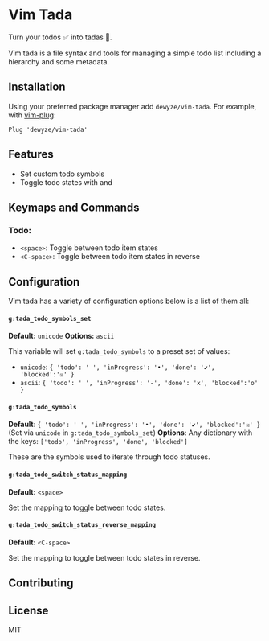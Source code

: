 # Vim Tada

Turn your todos :white_check_mark: into tadas :tada:.

Vim tada is a file syntax and tools for managing a simple todo list including a
hierarchy and some metadata.

## Installation

Using your preferred package manager add `dewyze/vim-tada`. For example, with
[vim-plug](https://github.com/junegunn/vim-plug):

```vim
Plug 'dewyze/vim-tada'
```

## Features

- Set custom todo symbols
- Toggle todo states with <space> and <c-space>

## Keymaps and Commands

### Todo:

- `<space>`: Toggle between todo item states
- `<C-space>`: Toggle between todo item states in reverse

## Configuration

Vim tada has a variety of configuration options below is a list of them all:

#### `g:tada_todo_symbols_set`

**Default:** `unicode`
**Options:** `ascii`

This variable will set `g:tada_todo_symbols` to a preset set of values:

- `unicode`: `{ 'todo': ' ', 'inProgress': '•', 'done': '✔︎', 'blocked':'☒' }`
- `ascii`: `{ 'todo': ' ', 'inProgress': '-', 'done': 'x', 'blocked':'o' }`

#### `g:tada_todo_symbols`

**Default**: `{ 'todo': ' ', 'inProgress': '•', 'done': '✔︎', 'blocked':'☒' }`
(Set via `unicode` in `g:tada_todo_symbols_set`)
**Options**: Any dictionary with the keys: `['todo', 'inProgress', 'done', 'blocked']`

These are the symbols used to iterate through todo statuses.

#### `g:tada_todo_switch_status_mapping`

**Default:** `<space>`

Set the mapping to toggle between todo states.

#### `g:tada_todo_switch_status_reverse_mapping`

**Default:** `<C-space>`

Set the mapping to toggle between todo states in reverse.

## Contributing

## License

MIT
